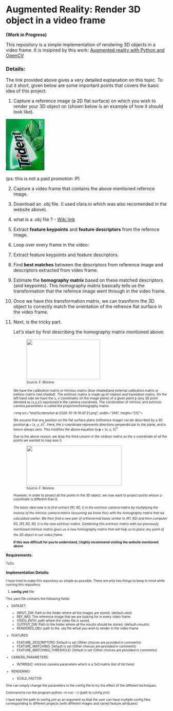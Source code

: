 # Augmented Reality: Render 3D object in a video frame
<b>(Work in Progress) </b>


This repository is a simple implementation of rendering 3D objects in a video frame.
It is insipired by this work: [Augmented reality with Python and OpenCV](https://bitesofcode.wordpress.com/2017/09/12/augmented-reality-with-python-and-opencv-part-1/)

### Details:
The link provided above gives a very detailed explanation on this topic. To cut it short, given below are some important points that covers the basic idea of this project.

1. Capture a reference image (a 2D flat surface) on which you wish to render your 3D object on (shown below is an example of how it should look like).

  <img src="test/ref.jpg" height="160" width="120">

  (ps: this is not a paid promotion :P)

2. Capture a video frame that contains the above mentioned refernce image.
3. Download an .obj file. (I used clara.io which was also recomended in the website above).
  1. what is a .obj file ?
    - [Wiki link](https://en.wikipedia.org/wiki/Wavefront_.obj_file#File_format)

4. Extract __feature keypoints__ and __feature descriptors__ from the refernce image.
5. Loop over every frame in the video:

  1. Extract feature keypoints and feature descriptors.
  2. Find __best matches__ between the descriptors from reference image and descriptors extracted from video frame.
  3. Estimate the __homography matrix__ based on these matched descriptors (and keypoints). This homography matrix basically tells us the transformation that the refernce image went through in the video frame.

6. Once we have this transformation matrix, we can trasnform the 3D object to correctly match the orientation of the refrence flat surface in the video frame.
7. Next, is the tricky part.

    Let's start by first describing the homography matrix mentioned above:

    <figure>
      <img src="test/homography.png" height="125" width="229"  >
      <font size="1">
      <figcaption>Source: F. Moreno </figcaption>
    </figure>

    We have the calibration matrix or Intrinisc matrix (blue shaded)and external calibration matrix or extrinic matrix (red shaded). The extrinsic matrix is made up of rotation and translation matrix. On the left hand side we have the u, v coordinates (in the image plane) of a given point p (any 3D point denoted as [x,y,z]) expressed in the camera coordinate.  The combination of intrinsic and extrinsic camera parameters is called the projective/homography matrix.

    <img src="test/Screenshot at 2020-10-14 19:37:21.png", width="349", height="212">

    We  assume that any position on the flat surface plane (reference image) can be described by a 3D position <b>p</b> = [x, y, z]<sup>T</sup>. Here, the  z-coordinate represents directions perpendicular to the plane, and is hence always zero. This modifies the above equation to <b>p</b> = [x, y, 0]<sup>T</sup>.

    Due to the above reason, we drop the third column in the rotation matrix as the z-coordinate of all the points we wanted to map was 0.

    <figure>
      <img src="test/selection_003.png" width="297" height="125" >
      <font size="1">
      <figcaption>Source: F. Moreno </figcaption>
    </figure>

    However, in order to project all the points in the 3D object, we now want to project points whose z-coordinate is different than 0.

    <i>
    The basic idea now is to first extract [R1, R2, t] in the extrinsic camera matrix by multiplying the inverse of the intrinsic camera matrix (assuming we know this) with the homography matrix that we calculated earlier.
    </i>

    <i>
    We then find a new pair of orthonormal basis similar to (R1, R2) and then computer R3. [R1, R2, R3, t] is the new extrinsic matrix.
    </i>

    <i>
    Combining this extrinsic matrix with our previously mentioned intrinsic matrix gives us a new homography matrix that will help us to place any point of the 3D object in our video frame.
    </i>

    <b>If this was difficult for you to understand, I highly recommend visiting the website mentioned above </b>

### Requirements:

ToDo

### Implementation Details:

I have tried to make this repository as simple as possible. There are only two things to keep in mind while running this repository.

1. __config.yml__ file:

This yaml file contains the following fields:

* DATASET:

  - INPUT_DIR: Path to the folder where all the images are stored. (default=test)
  - REF_IMG: The reference image that we are looking for in every video frame.
  - VIDEO_PATH: path where the video file is saved.
  - OUTPUT_DIR: Path to the folder where all the results should be stored. (default=results)
  - RENDERED_OBJ: path to the .obj file wthat you wish to render in the video frame.

* FEATURES:
  - FEATURE_DESCRIPTORS: Default is set (Other choices are provided in comments)
  - FEATURE_MATCHING: Default is set (Other choices are provided in comments)
  - FEATURE_MATCHING_THRESHOLD: Default is set (Other choices are provided in comments)

* CAMERA_PARAMETERS:
  - INTRINSIC: intrinsic camera parameters which is a 3x3 matrix (list of list here)

* RENDERING:
  - SCALE_FACTOR:

One can simply change the parameters in the config file to try the effect of the different techniques.

Command to run the program python -m run --c [path to config.yml]

I have kept the path to config.yml as an argument so that the user can have multiple config files corresponding to different projects (with different images and varied feature attributes)

